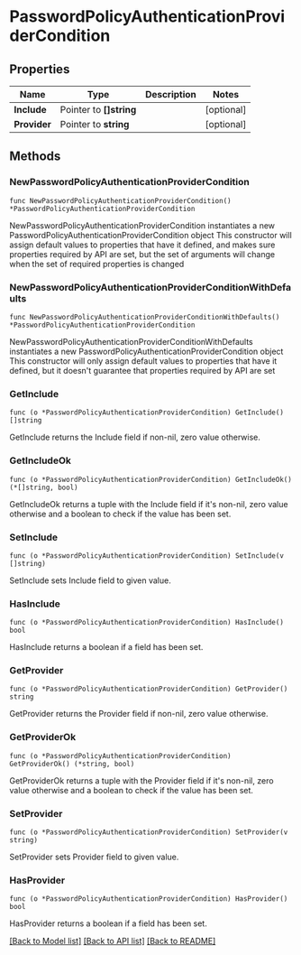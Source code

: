 # PasswordPolicyAuthenticationProviderCondition

## Properties

Name | Type | Description | Notes
------------ | ------------- | ------------- | -------------
**Include** | Pointer to **[]string** |  | [optional] 
**Provider** | Pointer to **string** |  | [optional] 

## Methods

### NewPasswordPolicyAuthenticationProviderCondition

`func NewPasswordPolicyAuthenticationProviderCondition() *PasswordPolicyAuthenticationProviderCondition`

NewPasswordPolicyAuthenticationProviderCondition instantiates a new PasswordPolicyAuthenticationProviderCondition object
This constructor will assign default values to properties that have it defined,
and makes sure properties required by API are set, but the set of arguments
will change when the set of required properties is changed

### NewPasswordPolicyAuthenticationProviderConditionWithDefaults

`func NewPasswordPolicyAuthenticationProviderConditionWithDefaults() *PasswordPolicyAuthenticationProviderCondition`

NewPasswordPolicyAuthenticationProviderConditionWithDefaults instantiates a new PasswordPolicyAuthenticationProviderCondition object
This constructor will only assign default values to properties that have it defined,
but it doesn't guarantee that properties required by API are set

### GetInclude

`func (o *PasswordPolicyAuthenticationProviderCondition) GetInclude() []string`

GetInclude returns the Include field if non-nil, zero value otherwise.

### GetIncludeOk

`func (o *PasswordPolicyAuthenticationProviderCondition) GetIncludeOk() (*[]string, bool)`

GetIncludeOk returns a tuple with the Include field if it's non-nil, zero value otherwise
and a boolean to check if the value has been set.

### SetInclude

`func (o *PasswordPolicyAuthenticationProviderCondition) SetInclude(v []string)`

SetInclude sets Include field to given value.

### HasInclude

`func (o *PasswordPolicyAuthenticationProviderCondition) HasInclude() bool`

HasInclude returns a boolean if a field has been set.

### GetProvider

`func (o *PasswordPolicyAuthenticationProviderCondition) GetProvider() string`

GetProvider returns the Provider field if non-nil, zero value otherwise.

### GetProviderOk

`func (o *PasswordPolicyAuthenticationProviderCondition) GetProviderOk() (*string, bool)`

GetProviderOk returns a tuple with the Provider field if it's non-nil, zero value otherwise
and a boolean to check if the value has been set.

### SetProvider

`func (o *PasswordPolicyAuthenticationProviderCondition) SetProvider(v string)`

SetProvider sets Provider field to given value.

### HasProvider

`func (o *PasswordPolicyAuthenticationProviderCondition) HasProvider() bool`

HasProvider returns a boolean if a field has been set.


[[Back to Model list]](../README.md#documentation-for-models) [[Back to API list]](../README.md#documentation-for-api-endpoints) [[Back to README]](../README.md)


